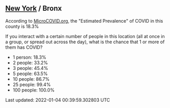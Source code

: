 
## [New York](/united-states/new-york) / Bronx

According to [MicroCOVID.org](http://microcovid.org),
the "Estimated Prevalence" of COVID in this county is 18.3%

If you interact with a certain number of people in this location
(all at once in a group, or spread out across the day), what is the chance that
1 or more of them has COVID?

- 1 person: 18.3%
- 2 people: 33.2%
- 3 people: 45.4%
- 5 people: 63.5%
- 10 people: 86.7%
- 25 people: 99.4%
- 100 people: 100.0%

Last updated: 2022-01-04 00:39:59.302803 UTC
